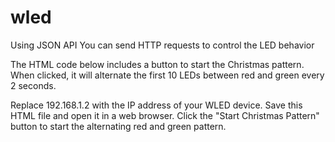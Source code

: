 # wled
Using JSON API You can send HTTP requests to control the LED behavior

The HTML code below includes a button to start the Christmas pattern. When clicked, it will alternate the first 10 LEDs between red and green every 2 seconds.

Replace 192.168.1.2 with the IP address of your WLED device. Save this HTML file and open it in a web browser. Click the "Start Christmas Pattern" button to start the alternating red and green pattern.
